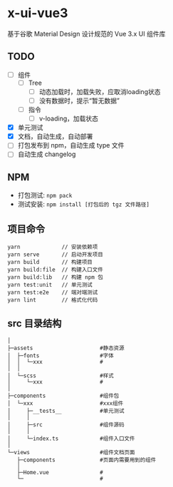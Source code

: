 # x-ui-vue3
基于谷歌 Material Design 设计规范的 Vue 3.x UI 组件库

## TODO

- [ ] 组件
    - [ ] Tree
        - [ ] 动态加载时，加载失败，应取消loading状态
        - [ ] 没有数据时，提示“暂无数据”
    - [ ] 指令
        - [ ] v-loading，加载状态
- [x] 单元测试
- [x] 文档，自动生成，自动部署
- [ ] 打包发布到 npm，自动生成 type 文件
- [ ] 自动生成 changelog

## NPM
- 打包测试: `npm pack`
- 测试安装: `npm install [打包后的 tgz 文件路径]`

## 项目命令
```
yarn             // 安装依赖项
yarn serve       // 启动开发项目
yarn build       // 构建项目
yarn build:file  // 构建入口文件
yarn build:lib   // 构建 npm 包
yarn test:unit   // 单元测试
yarn test:e2e    // 端对端测试
yarn lint        // 格式化代码
```

## src 目录结构

```
│
├─assets                     #静态资源
│  ├─fonts                   #字体
│  │  └─xxx                  #
│  │
│  └─scss                    #样式
│     └─xxx                  #
│
├─components                 #组件包
│  └─xxx                     #xxx组件
│     ├─__tests__            #单元测试
│     │
│     ├─src                  #组件源码
│     │
│     └─index.ts             #组件入口文件
│
└─views                      #组件文档页面
   ├─components              #页面内需要用到的组件
   │
   ├─Home.vue                #
   └─                        #
```

